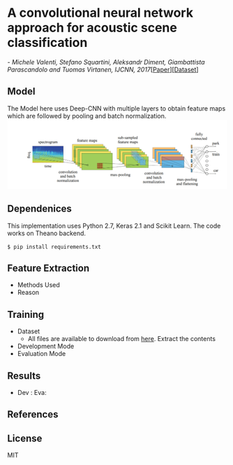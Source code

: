 # A convolutional neural network approach for acoustic scene classification

*- Michele Valenti, Stefano Squartini, Aleksandr Diment, Giambattista Parascandolo and Tuomas Virtanen, IJCNN, 2017*[[Paper](https://ieeexplore.ieee.org/stamp/stamp.jsp?tp=&arnumber=7966035)][[Dataset](http://www.cs.tut.fi/sgn/arg/dcase2016/task-audio-tagging)]
## Model
The Model here uses Deep-CNN with multiple layers to obtain feature maps which are followed by pooling and batch normalization.
<img src="./cnn.PNG" width="800" >

## Dependenices
This implementation uses Python 2.7, Keras 2.1 and Scikit Learn. The code works on Theano backend.

```
$ pip install requirements.txt
```
## Feature Extraction
- Methods Used
- Reason

## Training
- Dataset
    - All files are available to download from [here](http://www.cs.tut.fi/sgn/arg/dcase2016/task-acoustic-scene-classification). Extract the contents 
- Development Mode
- Evaluation Mode

## Results
- Dev :                                                         Eva: 

## References

## License
MIT
  





